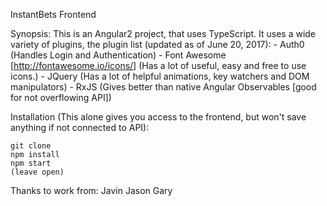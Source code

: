 InstantBets Frontend

Synopsis:
This is an Angular2 project, that uses TypeScript.
It uses a wide variety of plugins, the plugin list (updated as of June 20, 2017):
	- Auth0 (Handles Login and Authentication)
	- Font Awesome [http://fontawesome.io/icons/] (Has a lot of useful, easy and free to use icons.)
	- JQuery (Has a lot of helpful animations, key watchers and DOM manipulators)
	- RxJS (Gives better than native Angular Observables [good for not overflowing API])

Installation (This alone gives you access to the frontend, but won't save anything if not connected to API):

	git clone
	npm install
	npm start
	(leave open)

Thanks to work from:
	Javin
	Jason
	Gary
